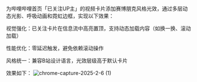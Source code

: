 为哔哩哔哩首页「已关注UP主」的视频卡片添加赛博朋克风格光效，通过多层动态光影、呼吸动画和霓虹边框，实现以下效果：

视觉强化：已关注卡片在信息流中高亮置顶，支持动态加载内容（如换一换、滚动加载）

性能优化：零延迟触发，避免依赖滚动操作

风格统一：兼容B站设计语言，光效层级高于默认卡片


效果如下：
![chrome-capture-2025-2-6 (1)](https://github.com/user-attachments/assets/fdf9b79d-b71b-42e0-8ebb-8814ec209e13)

